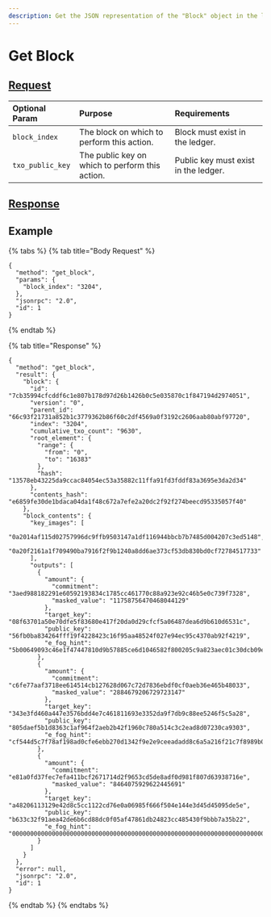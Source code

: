 ```yaml
---
description: Get the JSON representation of the "Block" object in the ledger.
---
```


# Get Block

## [Request](../../../full-service/src/json_rpc/v2/api/request.rs#L40)

| Optional Param | Purpose | Requirements |
| :--- | :--- | :--- |
| `block_index` | The block on which to perform this action. | Block must exist in the ledger. |
| `txo_public_key` | The public key on which to perform this action. | Public key must exist in the ledger. |

## [Response](../../../full-service/src/json_rpc/v2/api/response.rs#L41)

## Example

{% tabs %}
{% tab title="Body Request" %}
```text
{
  "method": "get_block",
  "params": {
    "block_index": "3204",
  },
  "jsonrpc": "2.0",
  "id": 1
}
```
{% endtab %}

{% tab title="Response" %}
```text
{
  "method": "get_block",
  "result": {
    "block": {
      "id": "7cb35994cfcddf6c1e807b178d97d26b1426b0c5e035870c1f847194d2974051",
      "version": "0",
      "parent_id": "66c93f21731a852b1c3779362b86f60c2df4569a0f3192c2606aab80abf97720",
      "index": "3204",
      "cumulative_txo_count": "9630",
      "root_element": {
        "range": {
          "from": "0",
          "to": "16383"
        },
        "hash": "13578eb43225da9ccac84054ec53a35882c11ffa91fd3fddf83a3695e3da2d34"
      },
      "contents_hash": "e6859fe30de1bdaca04da1f48c672a7efe2a20dc2f92f274beecd95335057f40"
    },
    "block_contents": {
      "key_images": [
        "0a2014af115d02757996dc9ffb9503147a1df116944bbcb7b7485d004207c3ed5148",
        "0a20f2161a1f709490ba7916f2f9b1240a8dd6ae373cf53db830bd0cf72784517733"
      ],
      "outputs": [
        {
          "amount": {
            "commitment": "3aed988182291e60592193834c1785cc461770c88a923e92c46b5e0c739f7328",
            "masked_value": "11758756470468044129"
          },
          "target_key": "08f63701a50e70dfe5f83680e417f20da0d29cfcf5a06487dea6d9b610d6531c",
          "public_key": "56fb0ba834264fff19f4228423c16f95aa48524f027e94ec95c4370ab92f4219",
          "e_fog_hint": "5b00649093c46e1f47447810d9b57885ce6d1046582f800205c9a823aec01c30dcb09e3f808ece5701b05976209d2290ba10b049e14955ab9904e9aedd5ad6957234ebc0e56a7e23eb5f1c80699a2764334c0100"
        },
        {
          "amount": {
            "commitment": "c6fe77aaf3718ee614514cb127628d067c72d7836ebdf0cf0aeb36e465b48033",
            "masked_value": "2884679206729723147"
          },
          "target_key": "343e3fd460a447e3576bdd4e7c461811693e3352da9f7db9c88ee5246f5c5a28",
          "public_key": "805daef5b1d8363c1af964f2aeb2b42f1960c780a514c3c2ead8d07230ca9303",
          "e_fog_hint": "cf544d5c7f78af198ad0cfe6ebb270d1342f9e2e9ceeadadd8c6a5a216f21c7f8989b0580d7cd73a7e32a7a4f48ad192cf9987fe4ffe734bbcf64e18fbb4f787fd62030c29274b576c68e85441b23374edb00100"
        },
        {
          "amount": {
            "commitment": "e81a0fd37fec7efa411bcf2671714d2f9653cd5de8adf0d981f807d63938716e",
            "masked_value": "8464075929622445691"
          },
          "target_key": "a48206113129e42d8c5cc1122cd76e0a06985f666f504e144e3d45d45095de5e",
          "public_key": "b633c32f91aea42de6b6cd88dc0f05af47861db24823cc485430f9bbb7a35b22",
          "e_fog_hint": "000000000000000000000000000000000000000000000000000000000000000000000000000000000000000000000000000000000000000000000000000000000000000000000000000000000000000000000000"
        }
      ]
    }
  },
  "error": null,
  "jsonrpc": "2.0",
  "id": 1
}
```
{% endtab %}
{% endtabs %}


